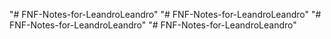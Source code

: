 "# FNF-Notes-for-LeandroLeandro" 
"# FNF-Notes-for-LeandroLeandro" 
"# FNF-Notes-for-LeandroLeandro" 
"# FNF-Notes-for-LeandroLeandro" 
